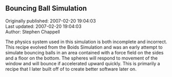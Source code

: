 ## Bouncing Ball Simulation  
Originally published: 2007-02-20 19:04:03  
Last updated: 2007-02-20 19:04:03  
Author: Stephen Chappell  
  
The physics system used in this simulation is
both incomplete and incorrect. This recipe evolved
from the Boids Simulation and was an early attempt
to simulate bouncing balls in an area contained
with a force field on the sides and a floor on the
bottom. The spheres will respond to movement of
the window and will bounce if accelerated upward
quickly. This is primarily a recipe that I later
built off of to create better software later on.